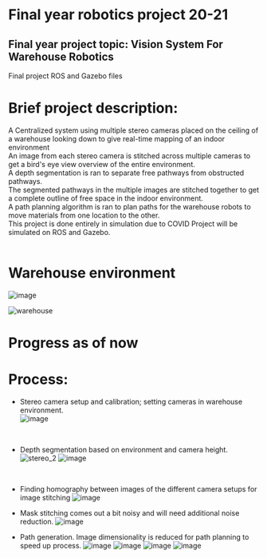 # Final year robotics project 20-21

## Final year project topic: Vision System For Warehouse Robotics

Final project ROS and Gazebo files<br/>

# Brief project description:<br/>

A Centralized system using multiple stereo cameras placed on the ceiling of a warehouse looking down to give real-time mapping of an indoor environment<br/>
An image from each stereo camera is stitched across multiple cameras to get a bird's eye view overview of the entire environment.<br/>
A depth segmentation is ran to separate free pathways from obstructed pathways.<br/>
The segmented pathways in the multiple images are stitched together to get a complete outline of free space in the indoor environment.<br/>
A path planning algorithm is ran to plan paths for the warehouse robots to move materials from one location to the other.<br/>
This project is done entirely in simulation due to COVID
Project will be simulated on ROS and Gazebo. <br/><br/>

# Warehouse environment <br/>
![image](https://user-images.githubusercontent.com/17696533/115128526-55f14a80-9fac-11eb-8f2a-5a5d5418afd9.png)

![warehouse](https://user-images.githubusercontent.com/17696533/116504020-714e3680-a885-11eb-96c3-52d7c082bdf2.PNG)

# Progress as of now
# Process:<br/>
- Stereo camera setup and calibration; setting cameras in warehouse environment.<br/>
![image](https://user-images.githubusercontent.com/17696533/115128844-b84b4a80-9fae-11eb-80f8-0c590d70603b.png)
<br/>

- Depth segmentation based on environment and camera height.<br/>
![stereo_2](https://user-images.githubusercontent.com/17696533/116504262-e6217080-a885-11eb-8322-dadc6b919961.PNG)
![image](https://user-images.githubusercontent.com/17696533/115128745-014ecf00-9fae-11eb-9fc8-6a55b6080a24.png)
<br/>

- Finding homography between images of the different camera setups for image stitching
![image](https://user-images.githubusercontent.com/17696533/116504129-a78bb600-a885-11eb-8b02-2e27261ed68d.png)

- Mask stitching comes out a bit noisy and will need additional noise reduction.
![image](https://user-images.githubusercontent.com/17696533/115617226-277eb280-a2bf-11eb-9ef9-8874efe0558a.png)<br/>

- Path generation. Image dimensionality is reduced for path planning to speed up process.
![image](https://user-images.githubusercontent.com/17696533/115617718-bc81ab80-a2bf-11eb-84a2-08d6256c8697.png)
![image](https://user-images.githubusercontent.com/17696533/115618107-3c0f7a80-a2c0-11eb-8e06-e896ed7aacdb.png)
![image](https://user-images.githubusercontent.com/17696533/116504798-2fbe8b00-a887-11eb-8bb0-ea0a0320dcb7.png)
![image](https://user-images.githubusercontent.com/17696533/116504669-d9e9e300-a886-11eb-88b1-38fd3e8b9444.png)



